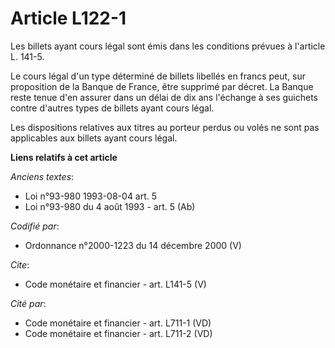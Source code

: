 # Article L122-1

Les billets ayant cours légal sont émis dans les conditions prévues à l'article L. 141-5. 

Le cours légal d'un type déterminé de billets libellés en francs peut, sur proposition de la Banque de France, être supprimé
par décret. La Banque reste tenue d'en assurer dans un délai de dix ans l'échange à ses guichets contre d'autres types de
billets ayant cours légal. 

Les dispositions relatives aux titres au porteur perdus ou volés ne sont pas applicables aux billets ayant cours légal.

**Liens relatifs à cet article**

_Anciens textes_:

  - Loi n°93-980 1993-08-04 art. 5
  - Loi n°93-980 du 4 août 1993 - art. 5 (Ab)

_Codifié par_:

  - Ordonnance n°2000-1223 du 14 décembre 2000 (V)

_Cite_:

  - Code monétaire et financier - art. L141-5 (V)

_Cité par_:

  - Code monétaire et financier - art. L711-1 (VD)
  - Code monétaire et financier - art. L711-2 (VD)
